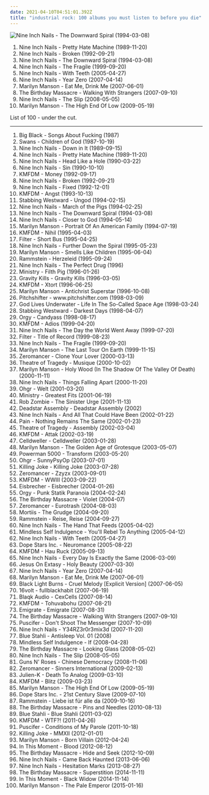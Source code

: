 ```yaml
---
date: 2021-04-10T04:51:01.392Z
title: "industrial rock: 100 albums you must listen to before you die"
---
```

![Nine Inch Nails - The Downward Spiral (1994-03-08)](http://coverartarchive.org/release/ab64976f-52a8-44e7-9aa3-d6703604bc2f/7159970718-500.jpg "Nine Inch Nails - The Downward Spiral (1994-03-08)")
<ol class="albums">
<li data-cover="https://img.discogs.com/bQaqm3T9SMQu4NkS3q7IhBOoY3Y=/fit-in/368x351/filters:strip_icc():format(jpeg):mode_rgb():quality(90)/discogs-images/R-2678560-1407808660-9954.jpeg.jpg" data-tags="industrial" role="button">Nine Inch Nails - Pretty Hate Machine (1989-11-20)</li>
<li data-cover="http://coverartarchive.org/release/db8289f4-3602-31f6-a59b-3f57a7393908/1154285194-500.jpg" data-tags="industrial, industrial rock" role="button">Nine Inch Nails - Broken (1992-09-21)</li>
<li data-cover="http://coverartarchive.org/release/ab64976f-52a8-44e7-9aa3-d6703604bc2f/7159970718-500.jpg" data-tags="industrial, industrial rock" role="button">Nine Inch Nails - The Downward Spiral (1994-03-08)</li>
<li data-cover="http://coverartarchive.org/release/e736471c-5ff3-40f2-b825-babd721701ac/15660207415-500.jpg" data-tags="industrial rock" role="button">Nine Inch Nails - The Fragile (1999-09-20)</li>
<li data-cover="https://img.discogs.com/2UzYQlYbLgX8hEbK9PI_dbBtgz4=/fit-in/600x515/filters:strip_icc():format(jpeg):mode_rgb():quality(90)/discogs-images/R-545285-1441756329-4856.jpeg.jpg" data-tags="industrial" role="button">Nine Inch Nails - With Teeth (2005-04-27)</li>
<li data-cover="http://coverartarchive.org/release/8067f190-dc3e-362a-8117-8a13df522b2c/3799987671-500.jpg" data-tags="industrial rock, industrial" role="button">Nine Inch Nails - Year Zero (2007-04-14)</li>
<li data-cover="https://img.discogs.com/W0CSa9C1T3w-Noz--iomfu9PawU=/fit-in/476x467/filters:strip_icc():format(jpeg):mode_rgb():quality(90)/discogs-images/R-4514401-1372412382-9887.jpeg.jpg" data-tags="industrial rock" role="button">Marilyn Manson - Eat Me, Drink Me (2007-06-01)</li>
<li data-cover="http://coverartarchive.org/release/0e51fc11-576b-3cfe-97fc-b006d9a90a2d/5307514978-500.jpg" data-tags="industrial, industrial rock, electronic" role="button">The Birthday Massacre - Walking With Strangers (2007-09-10)</li>
<li data-cover="https://img.discogs.com/e44-Cpih6j4SWQr6_lkbMYyEq58=/fit-in/300x300/filters:strip_icc():format(jpeg):mode_rgb():quality(90)/discogs-images/R-2913558-1507813314-3617.png.jpg" data-tags="industrial rock, industrial" role="button">Nine Inch Nails - The Slip (2008-05-05)</li>
<li data-cover="http://coverartarchive.org/release/a4659f71-2c62-4aa4-813a-b9e2924d8a50/2554039402-500.jpg" data-tags="industrial rock, alternative rock" role="button">Marilyn Manson - The High End Of Low (2009-05-19)</li>
</ol>
List of 100 - under the cut.
<!-- more -->

_________________

<ol class="albums">
<li data-cover="http://coverartarchive.org/release/843d0653-f15d-3d62-befc-ccc951e0db48/5857978636-500.jpg" data-tags="noise rock" role="button">
Big Black - Songs About Fucking (1987)
</li>
<li data-cover="http://coverartarchive.org/release/06bacf92-484b-3b01-aceb-2d3f255f0971/27317292861-500.jpg" data-tags="post-punk, industrial" role="button">
Swans - Children of God (1987-10-19)
</li>
<li data-cover="https://img.discogs.com/3VBq9ZgVdSI_QuufPlOB8TWoQ8k=/fit-in/591x593/filters:strip_icc():format(jpeg):mode_rgb():quality(90)/discogs-images/R-318243-1212712353.jpeg.jpg" data-tags="industrial rock" role="button">
Nine Inch Nails - Down in It (1989-09-15)
</li>
<li data-cover="https://img.discogs.com/bQaqm3T9SMQu4NkS3q7IhBOoY3Y=/fit-in/368x351/filters:strip_icc():format(jpeg):mode_rgb():quality(90)/discogs-images/R-2678560-1407808660-9954.jpeg.jpg" data-tags="industrial" role="button">
Nine Inch Nails - Pretty Hate Machine (1989-11-20)
</li>
<li data-cover="http://coverartarchive.org/release/8efff778-8da9-441c-b2a7-1374da31426b/10149276948-500.jpg" data-tags="industrial, industrial rock" role="button">
Nine Inch Nails - Head Like a Hole (1990-03-22)
</li>
<li data-cover="http://coverartarchive.org/release/d3cf8461-c80d-4172-9fb4-0da88ecea44e/10149325893-500.jpg" data-tags="industrial rock" role="button">
Nine Inch Nails - Sin (1990-10-10)
</li>
<li data-cover="https://img.discogs.com/tUrY2-P08qw8vuhbaIjfTLM-GCE=/fit-in/600x597/filters:strip_icc():format(jpeg):mode_rgb():quality(90)/discogs-images/R-553119-1445783166-4867.jpeg.jpg" data-tags="industrial rock" role="button">
KMFDM - Money (1992-09-17)
</li>
<li data-cover="http://coverartarchive.org/release/db8289f4-3602-31f6-a59b-3f57a7393908/1154285194-500.jpg" data-tags="industrial, industrial rock" role="button">
Nine Inch Nails - Broken (1992-09-21)
</li>
<li data-cover="http://coverartarchive.org/release/93653b91-eba8-32a0-850f-ee955c43f989/8276054766-500.jpg" data-tags="industrial" role="button">
Nine Inch Nails - Fixed (1992-12-01)
</li>
<li data-cover="http://coverartarchive.org/release/1087eb4d-48cb-4237-9a2c-9bd7b0aad857/20232316762-500.jpg" data-tags="industrial metal, industrial" role="button">
KMFDM - Angst (1993-10-13)
</li>
<li data-cover="http://coverartarchive.org/release/4eb24f59-28cd-4bf6-ae4e-f3fec7f2f310/8005993546-500.jpg" data-tags="industrial rock, industrial" role="button">
Stabbing Westward - Ungod (1994-02-15)
</li>
<li data-cover="https://via.placeholder.com/450" data-tags="industrial, 1994" role="button">
Nine Inch Nails - March of the Pigs (1994-02-25)
</li>
<li data-cover="http://coverartarchive.org/release/ab64976f-52a8-44e7-9aa3-d6703604bc2f/7159970718-500.jpg" data-tags="industrial, industrial rock" role="button">
Nine Inch Nails - The Downward Spiral (1994-03-08)
</li>
<li data-cover="http://coverartarchive.org/release/6f4e2d84-d4af-3930-adb8-ea906db4e0e0/10149859243-500.jpg" data-tags="industrial" role="button">
Nine Inch Nails - Closer to God (1994-05-14)
</li>
<li data-cover="http://coverartarchive.org/release/81fb8d37-226c-4126-b6b3-1f73b611dd72/11196962512-500.jpg" data-tags="industrial metal, alternative metal" role="button">
Marilyn Manson - Portrait Of An American Family (1994-07-19)
</li>
<li data-cover="https://img.discogs.com/OBBZWF2KC7E-M6Xy5f3ZJJnTIvU=/fit-in/600x600/filters:strip_icc():format(jpeg):mode_rgb():quality(90)/discogs-images/R-1456561-1221091527.jpeg.jpg" data-tags="industrial, industrial rock" role="button">
KMFDM - Nihil (1995-04-03)
</li>
<li data-cover="http://coverartarchive.org/release/515f4804-635d-40a4-8f88-0f73c4fca791/2833911546-500.jpg" data-tags="industrial, rock, industrial rock" role="button">
Filter - Short Bus (1995-04-25)
</li>
<li data-cover="https://img.discogs.com/dT23prXyJnG9NFzw5drDnHxkO7o=/fit-in/600x530/filters:strip_icc():format(jpeg):mode_rgb():quality(90)/discogs-images/R-2517479-1288432107.jpeg.jpg" data-tags="industrial" role="button">
Nine Inch Nails - Further Down the Spiral (1995-05-23)
</li>
<li data-cover="http://coverartarchive.org/release/caede476-52c5-45f8-923b-5991f20984af/5910861121-500.jpg" data-tags="industrial metal" role="button">
Marilyn Manson - Smells Like Children (1995-06-04)
</li>
<li data-cover="http://coverartarchive.org/release/b2349c8c-4986-4d4e-b2a0-285825f686c3/2192586485-500.jpg" data-tags="industrial metal" role="button">
Rammstein - Herzeleid (1995-09-24)
</li>
<li data-cover="http://coverartarchive.org/release/3f2839ae-170e-4351-9847-446ca5ce73d6/13453155769-500.jpg" data-tags="industrial" role="button">
Nine Inch Nails - The Perfect Drug (1996)
</li>
<li data-cover="https://img.discogs.com/etTq8ISwuGvt8WmT51mCCoLN__I=/fit-in/386x600/filters:strip_icc():format(jpeg):mode_rgb():quality(90)/discogs-images/R-4505386-1366799359-8515.jpeg.jpg" data-tags="industrial metal" role="button">
Ministry - Filth Pig (1996-01-26)
</li>
<li data-cover="https://img.discogs.com/R7t9qpHWYUg0-nxYGzO2APY2-VY=/fit-in/600x600/filters:strip_icc():format(jpeg):mode_rgb():quality(90)/discogs-images/R-143820-1462198306-3313.jpeg.jpg" data-tags="industrial rock" role="button">
Gravity Kills - Gravity Kills (1996-03-05)
</li>
<li data-cover="http://coverartarchive.org/release/bf5b8bd3-de6a-4262-80d7-5babc6e567ec/11163123796-500.jpg" data-tags="industrial" role="button">
KMFDM - Xtort (1996-06-25)
</li>
<li data-cover="http://coverartarchive.org/release/1050cbd4-0f9a-4c09-989e-1dfbd6c14127/14178519586-500.jpg" data-tags="industrial metal" role="button">
Marilyn Manson - Antichrist Superstar (1996-10-08)
</li>
<li data-cover="http://coverartarchive.org/release/c5a908ac-d628-4b53-83b9-c0f6a282d028/17537115760-500.jpg" data-tags="industrial, industrial rock, industrial metal" role="button">
Pitchshifter - www.pitchshifter.com (1998-03-09)
</li>
<li data-cover="http://coverartarchive.org/release/9a760d12-0bde-485a-b927-1c961ce1f737/24090557767-500.jpg" data-tags="90s, industrial rock" role="button">
God Lives Underwater - Life In The So-Called Space Age (1998-03-24)
</li>
<li data-cover="https://img.discogs.com/av87ubWpJAYSiWLFe06--27mNms=/fit-in/600x610/filters:strip_icc():format(jpeg):mode_rgb():quality(90)/discogs-images/R-928828-1483750079-3904.jpeg.jpg" data-tags="industrial, industrial rock" role="button">
Stabbing Westward - Darkest Days (1998-04-07)
</li>
<li data-cover="http://coverartarchive.org/release/ab30776c-8e8b-4554-858b-b0acd7cb74c1/27009518945-500.jpg" data-tags="industrial, industrial rock" role="button">
Orgy - Candyass (1998-08-17)
</li>
<li data-cover="http://coverartarchive.org/release/cd7a8945-f7d9-40c3-91a3-35e68f82af13/11162402002-500.jpg" data-tags="industrial, industrial rock" role="button">
KMFDM - Adios (1999-04-20)
</li>
<li data-cover="http://coverartarchive.org/release/da0ac25e-6e75-3e63-b8b4-e2ff206b60db/10150650258-500.jpg" data-tags="industrial, alternative" role="button">
Nine Inch Nails - The Day the World Went Away (1999-07-20)
</li>
<li data-cover="http://coverartarchive.org/release/977b1d11-0420-43cd-9e65-a42a1e381411/15657150236-500.jpg" data-tags="industrial, alternative rock, hard rock" role="button">
Filter - Title of Record (1999-08-23)
</li>
<li data-cover="http://coverartarchive.org/release/e736471c-5ff3-40f2-b825-babd721701ac/15660207415-500.jpg" data-tags="industrial rock" role="button">
Nine Inch Nails - The Fragile (1999-09-20)
</li>
<li data-cover="http://coverartarchive.org/release/647617b9-2792-34ed-8c1c-307dcc046fdf/24652265801-500.jpg" data-tags="industrial, live, industrial metal" role="button">
Marilyn Manson - The Last Tour On Earth (1999-11-15)
</li>
<li data-cover="http://coverartarchive.org/release/af482700-2875-4f53-a093-6b0d6e2fd81a/11998407874-500.jpg" data-tags="industrial, industrial rock" role="button">
Zeromancer - Clone Your Lover (2000-03-13)
</li>
<li data-cover="https://img.discogs.com/DFXZwcfJraF7v-cwcBZU2TqHsIY=/fit-in/600x600/filters:strip_icc():format(jpeg):mode_rgb():quality(90)/discogs-images/R-240284-1430129633-8202.jpeg.jpg" data-tags="industrial metal, industrial" role="button">
Theatre of Tragedy - Musique (2000-10-02)
</li>
<li data-cover="http://coverartarchive.org/release/96ad74f5-8a85-4566-9cac-99493d438176/2285895546-500.jpg" data-tags="industrial metal" role="button">
Marilyn Manson - Holy Wood (In The Shadow Of The Valley Of Death) (2000-11-11)
</li>
<li data-cover="https://via.placeholder.com/450" data-tags="industrial, industrial rock" role="button">
Nine Inch Nails - Things Falling Apart (2000-11-20)
</li>
<li data-cover="https://img.discogs.com/jPqhYX7_aJkfM5Y1UBLVthsiAaM=/fit-in/600x600/filters:strip_icc():format(jpeg):mode_rgb():quality(90)/discogs-images/R-106407-1461438721-2074.jpeg.jpg" data-tags="industrial" role="button">
Ohgr - Welt (2001-03-20)
</li>
<li data-cover="http://coverartarchive.org/release/357a8898-7083-42ea-829d-727267ad75ba/21104278563-500.jpg" data-tags="industrial metal" role="button">
Ministry - Greatest Fits (2001-06-19)
</li>
<li data-cover="http://coverartarchive.org/release/4186005e-7089-4102-9a2d-567efb7a6025/4629668919-500.jpg" data-tags="industrial metal" role="button">
Rob Zombie - The Sinister Urge (2001-11-13)
</li>
<li data-cover="http://coverartarchive.org/release/d8074dc5-64d2-42ed-9c38-42094aaddea5/8074640857-500.jpg" data-tags="industrial rock" role="button">
Deadstar Assembly - Deadstar Assembly (2002)
</li>
<li data-cover="http://coverartarchive.org/release/3d039a02-231c-3c6c-a9ac-f89e60bf0329/1154225975-500.jpg" data-tags="industrial" role="button">
Nine Inch Nails - And All That Could Have Been (2002-01-22)
</li>
<li data-cover="http://coverartarchive.org/release/f69b764c-3df8-4a32-9195-6868eb08b47a/5243122074-500.jpg" data-tags="industrial metal" role="button">
Pain - Nothing Remains The Same (2002-01-23)
</li>
<li data-cover="http://coverartarchive.org/release/8fdad867-5926-4aa1-9606-dd05c7ca388f/2854819852-500.jpg" data-tags="electronic, industrial metal" role="button">
Theatre of Tragedy - Assembly (2002-03-04)
</li>
<li data-cover="https://img.discogs.com/4bdQNt7raqifkmL9wZWnA-pFJ0g=/fit-in/350x350/filters:strip_icc():format(jpeg):mode_rgb():quality(90)/discogs-images/R-5443063-1393487197-6647.jpeg.jpg" data-tags="industrial" role="button">
KMFDM - Attak (2002-03-19)
</li>
<li data-cover="http://coverartarchive.org/release/ef4485c0-a652-4fd5-903f-b5ba6e299361/6596488540-500.jpg" data-tags="industrial, industrial metal" role="button">
Celldweller - Celldweller (2003-01-28)
</li>
<li data-cover="http://coverartarchive.org/release/5e22cde7-18cd-4114-90e6-234136f8bd71/5561315287-500.jpg" data-tags="industrial metal" role="button">
Marilyn Manson - The Golden Age of Grotesque (2003-05-07)
</li>
<li data-cover="http://coverartarchive.org/release/9eec5776-2554-4e95-952d-dd4b582e0cfa/6635258245-500.jpg" data-tags="hard rock, metal, nu metal" role="button">
Powerman 5000 - Transform (2003-05-20)
</li>
<li data-cover="http://coverartarchive.org/release/34de4124-76fd-4596-a891-82a9041612f9/6485727185-500.jpg" data-tags="radio radio radio" role="button">
Ohgr - SunnyPsyOp (2003-07-01)
</li>
<li data-cover="http://coverartarchive.org/release/85490289-4f77-44fe-b0c0-e69ba91069af/6485316914-500.jpg" data-tags="post-punk" role="button">
Killing Joke - Killing Joke (2003-07-28)
</li>
<li data-cover="https://img.discogs.com/b5XEw5-q8zZB_zqKfEs82XjqqXQ=/fit-in/300x300/filters:strip_icc():format(jpeg):mode_rgb():quality(90)/discogs-images/R-475514-1119116441.jpg.jpg" data-tags="industrial rock" role="button">
Zeromancer - Zzyzx (2003-09-01)
</li>
<li data-cover="http://coverartarchive.org/release/b0592edd-68a0-3f50-8900-3fd81d0a7155/4664750817-500.jpg" data-tags="industrial, industrial metal" role="button">
KMFDM - WWIII (2003-09-22)
</li>
<li data-cover="http://coverartarchive.org/release/a988c89f-dd48-331e-b945-68d31cac5733/12560262939-500.jpg" data-tags="industrial metal, neue deutsche haerte, industrial rock" role="button">
Eisbrecher - Eisbrecher (2004-01-26)
</li>
<li data-cover="http://coverartarchive.org/release/4f7e499c-f3fb-388e-bab2-c717355dcb33/27009614431-500.jpg" data-tags="industrial, industrial rock, synth-rock, orgy" role="button">
Orgy - Punk Statik Paranoia (2004-02-24)
</li>
<li data-cover="https://img.discogs.com/x04cOsOQGC3eOFn4KonrrZn7Vro=/fit-in/600x587/filters:strip_icc():format(jpeg):mode_rgb():quality(90)/discogs-images/R-496615-1569765754-6021.jpeg.jpg" data-tags="industrial" role="button">
The Birthday Massacre - Violet (2004-07)
</li>
<li data-cover="https://img.discogs.com/3nNi10FEq5Isod7Slvw7MumBu4M=/fit-in/600x600/filters:strip_icc():format(jpeg):mode_rgb():quality(90)/discogs-images/R-123215-1150505583.jpeg.jpg" data-tags="industrial rock, industrial, cyberpunk" role="button">
Zeromancer - Eurotrash (2004-08-03)
</li>
<li data-cover="http://coverartarchive.org/release/151e49a5-e0ce-414b-9572-89ccf2026a47/15368539382-500.jpg" data-tags="industrial, industrial rock" role="button">
Mortiis - The Grudge (2004-09-20)
</li>
<li data-cover="http://coverartarchive.org/release/2f55fcce-b536-3ec4-92f7-54f5f8fa1edf/21713078387-500.jpg" data-tags="industrial metal" role="button">
Rammstein - Reise, Reise (2004-09-27)
</li>
<li data-cover="https://via.placeholder.com/450" data-tags="industrial rock" role="button">
Nine Inch Nails - The Hand That Feeds (2005-04-02)
</li>
<li data-cover="https://img.discogs.com/A4qeBg-gGngFvTWl-nYwHrOYnj0=/fit-in/431x423/filters:strip_icc():format(jpeg):mode_rgb():quality(90)/discogs-images/R-1229722-1202268261.jpeg.jpg" data-tags="industrial, industrial jungle pussy punk" role="button">
Mindless Self Indulgence - You'll Rebel To Anything (2005-04-12)
</li>
<li data-cover="https://img.discogs.com/2UzYQlYbLgX8hEbK9PI_dbBtgz4=/fit-in/600x515/filters:strip_icc():format(jpeg):mode_rgb():quality(90)/discogs-images/R-545285-1441756329-4856.jpeg.jpg" data-tags="industrial" role="button">
Nine Inch Nails - With Teeth (2005-04-27)
</li>
<li data-cover="https://img.discogs.com/rZR1gJ6bW3QUVPXILWNN7u1vWfc=/fit-in/371x500/filters:strip_icc():format(jpeg):mode_rgb():quality(90)/discogs-images/R-738875-1153754748.jpeg.jpg" data-tags="cyberpunk" role="button">
Dope Stars Inc. - Neuromance (2005-08-22)
</li>
<li data-cover="https://img.discogs.com/_rhWtCaaRWl4b45YL1jr9oAQt_k=/fit-in/600x600/filters:strip_icc():format(jpeg):mode_rgb():quality(90)/discogs-images/R-15806625-1598148122-3966.jpeg.jpg" data-tags="industrial, industrial rock" role="button">
KMFDM - Hau Ruck (2005-09-13)
</li>
<li data-cover="http://coverartarchive.org/release/9140307c-3fd4-4aef-9cc4-1a70608ab086/2547081348-500.jpg" data-tags="industrial, industrial rock" role="button">
Nine Inch Nails - Every Day Is Exactly the Same (2006-03-09)
</li>
<li data-cover="https://img.discogs.com/rIVAsTPF_RZxs9GCKYVjvWtjKkw=/fit-in/600x600/filters:strip_icc():format(jpeg):mode_rgb():quality(90)/discogs-images/R-958210-1177507241.jpeg.jpg" data-tags="industrial, industrial rock, industrial metal" role="button">
Jesus On Extasy - Holy Beauty (2007-03-30)
</li>
<li data-cover="http://coverartarchive.org/release/8067f190-dc3e-362a-8117-8a13df522b2c/3799987671-500.jpg" data-tags="industrial rock, industrial" role="button">
Nine Inch Nails - Year Zero (2007-04-14)
</li>
<li data-cover="https://img.discogs.com/W0CSa9C1T3w-Noz--iomfu9PawU=/fit-in/476x467/filters:strip_icc():format(jpeg):mode_rgb():quality(90)/discogs-images/R-4514401-1372412382-9887.jpeg.jpg" data-tags="industrial rock" role="button">
Marilyn Manson - Eat Me, Drink Me (2007-06-01)
</li>
<li data-cover="http://coverartarchive.org/release/a7dd6ae5-77ed-45ff-a31a-4ff58a019d23/17553108814-500.jpg" data-tags="alternative, alternative rock, industrial rock, gothic metal, industrial metal, faves, to check out later, black light burns, borland, albums to checkout, favorite album of 2007" role="button">
Black Light Burns - Cruel Melody [Explicit Version] (2007-06-05)
</li>
<li data-cover="http://coverartarchive.org/release/c7221485-65f6-433c-ad3d-0b4a021d1357/26444824783-500.jpg" data-tags="industrial rock" role="button">
16volt - fullblackhabit (2007-06-19)
</li>
<li data-cover="http://coverartarchive.org/release/8cb54f27-51f3-4185-9772-e4dcf84cbe30/13038051479-500.jpg" data-tags="electronica, synthpop" role="button">
Blaqk Audio - CexCells (2007-08-14)
</li>
<li data-cover="http://coverartarchive.org/release/6d64a573-4ecd-474e-9bb4-f50a10709348/5390705085-500.jpg" data-tags="industrial, industrial rock, electro" role="button">
KMFDM - Tohuvabohu (2007-08-21)
</li>
<li data-cover="https://img.discogs.com/zR3EiZXGdTOznpgR1E3Nnz2YoLA=/fit-in/600x602/filters:strip_icc():format(jpeg):mode_rgb():quality(90)/discogs-images/R-1019791-1585934364-4778.jpeg.jpg" data-tags="industrial metal" role="button">
Emigrate - Emigrate (2007-08-31)
</li>
<li data-cover="http://coverartarchive.org/release/0e51fc11-576b-3cfe-97fc-b006d9a90a2d/5307514978-500.jpg" data-tags="industrial, industrial rock, electronic" role="button">
The Birthday Massacre - Walking With Strangers (2007-09-10)
</li>
<li data-cover="http://coverartarchive.org/release/1ffca1f5-0767-4f13-aa2d-a427edc33ab7/6282048450-500.jpg" data-tags="rock, alternative rock, progressive rock, maynard james keenan, maynard" role="button">
Puscifer - Don't Shoot The Messenger (2007-10-09)
</li>
<li data-cover="http://coverartarchive.org/release/61638deb-6bce-3795-a26c-ac2a92b7e66c/3799679959-500.jpg" data-tags="industrial rock, electronic, industrial, remix" role="button">
Nine Inch Nails - Y34RZ3r0r3mix3d (2007-11-20)
</li>
<li data-cover="http://coverartarchive.org/release/95582db6-a82d-48e2-9e2a-5c7e4753e6ec/5956871605-500.jpg" data-tags="industrial, electronic" role="button">
Blue Stahli - Antisleep Vol. 01 (2008)
</li>
<li data-cover="http://coverartarchive.org/release/81986e63-5d57-4a14-aad6-94862bce7d3a/16113305025-500.jpg" data-tags="industrial jungle pussy punk" role="button">
Mindless Self Indulgence - If (2008-04-28)
</li>
<li data-cover="http://coverartarchive.org/release/ccc11250-3f2a-4c76-a71a-022874b95074/5303165909-500.jpg" data-tags="industrial rock" role="button">
The Birthday Massacre - Looking Glass (2008-05-02)
</li>
<li data-cover="https://img.discogs.com/e44-Cpih6j4SWQr6_lkbMYyEq58=/fit-in/300x300/filters:strip_icc():format(jpeg):mode_rgb():quality(90)/discogs-images/R-2913558-1507813314-3617.png.jpg" data-tags="industrial rock, industrial" role="button">
Nine Inch Nails - The Slip (2008-05-05)
</li>
<li data-cover="http://coverartarchive.org/release/1547e7ce-387d-4434-982c-1e17f610b187/3270267783-500.jpg" data-tags="hard rock" role="button">
Guns N' Roses - Chinese Democracy (2008-11-06)
</li>
<li data-cover="http://coverartarchive.org/release/67a7c492-d52b-4447-b235-0b8ab987ed1c/6281751094-500.jpg" data-tags="industrial rock, industrial" role="button">
Zeromancer - Sinners International (2009-02-13)
</li>
<li data-cover="http://coverartarchive.org/release/819463bf-de1b-3a1e-bd91-de3c8e80c5bd/19770548388-500.jpg" data-tags="industrial rock" role="button">
Julien-K - Death To Analog (2009-03-10)
</li>
<li data-cover="http://coverartarchive.org/release/977d20ca-a22f-497a-b868-cfbecb6b7f91/11163066860-500.jpg" data-tags="industrial rock" role="button">
KMFDM - Blitz (2009-03-23)
</li>
<li data-cover="http://coverartarchive.org/release/a4659f71-2c62-4aa4-813a-b9e2924d8a50/2554039402-500.jpg" data-tags="industrial rock, alternative rock" role="button">
Marilyn Manson - The High End Of Low (2009-05-19)
</li>
<li data-cover="https://img.discogs.com/K9vvevOb3eEk8Uk1lUFU4K4jOR0=/fit-in/600x601/filters:strip_icc():format(jpeg):mode_rgb():quality(90)/discogs-images/R-1799688-1244129233.jpeg.jpg" data-tags="industrial rock, cyber metal" role="button">
Dope Stars Inc. - 21st Century Slave (2009-07-10)
</li>
<li data-cover="https://img.discogs.com/2juM1ZsU32l-m5L9XaWDg514H5E=/fit-in/500x500/filters:strip_icc():format(jpeg):mode_rgb():quality(90)/discogs-images/R-2048249-1264011671.jpeg.jpg" data-tags="industrial metal" role="button">
Rammstein - Liebe ist für alle da (2009-10-16)
</li>
<li data-cover="http://coverartarchive.org/release/78bdcb53-b585-4f00-96e0-5f9173c51e1a/2618566400-500.jpg" data-tags="industrial, electronic, alternative rock, female vocalists, synth-rock" role="button">
The Birthday Massacre - Pins and Needles (2010-08-13)
</li>
<li data-cover="http://coverartarchive.org/release/93b9d79e-7422-4c97-81ab-fea8ed068973/10666955584-500.jpg" data-tags="industrial, electronic" role="button">
Blue Stahli - Blue Stahli (2011-03-02)
</li>
<li data-cover="https://img.discogs.com/nT3dD4ZMRnar2phcGTdCRAD3zME=/fit-in/350x350/filters:strip_icc():format(jpeg):mode_rgb():quality(90)/discogs-images/R-5443166-1393490645-4917.jpeg.jpg" data-tags="industrial rock" role="button">
KMFDM - WTF?! (2011-04-26)
</li>
<li data-cover="http://coverartarchive.org/release/e3d38348-6cec-47da-92ad-49969812116b/28429823396-500.jpg" data-tags="alternative rock, experimental" role="button">
Puscifer - Conditions of My Parole (2011-10-18)
</li>
<li data-cover="http://coverartarchive.org/release/b2c73acc-730a-4a41-9b9d-ed37021b82d2/6478274400-500.jpg" data-tags="industrial rock" role="button">
Killing Joke - MMXII (2012-01-01)
</li>
<li data-cover="https://img.discogs.com/ZIr-HPpfwmrAuKzHKqbiIt_EY6A=/fit-in/600x538/filters:strip_icc():format(jpeg):mode_rgb():quality(90)/discogs-images/R-3682585-1340200709-3247.jpeg.jpg" data-tags="industrial rock" role="button">
Marilyn Manson - Born Villain (2012-04-24)
</li>
<li data-cover="http://coverartarchive.org/release/31320c1d-6a86-478d-9a2a-8712a611cdb3/7368420695-500.jpg" data-tags="metalcore, alternative metal, metal, industrial metal, nu metal" role="button">
In This Moment - Blood (2012-08-12)
</li>
<li data-cover="http://coverartarchive.org/release/5b23fdaf-d3b6-4550-b9e9-a615d0a96698/5769746782-500.jpg" data-tags="synth-rock" role="button">
The Birthday Massacre - Hide and Seek (2012-10-09)
</li>
<li data-cover="http://coverartarchive.org/release/41462c1c-e976-4ea7-b245-18092f023115/4299893287-500.jpg" data-tags="industrial rock" role="button">
Nine Inch Nails - Came Back Haunted (2013-06-06)
</li>
<li data-cover="http://coverartarchive.org/release/001e6c1b-c0ba-4455-b784-2a9ee9ae91e7/6355720082-500.jpg" data-tags="industrial, industrial rock, electronic" role="button">
Nine Inch Nails - Hesitation Marks (2013-08-27)
</li>
<li data-cover="http://coverartarchive.org/release/e3ba1c3c-1319-44f7-a812-dbc9042eea01/8795270288-500.jpg" data-tags="industrial rock, synth rock" role="button">
The Birthday Massacre - Superstition (2014-11-11)
</li>
<li data-cover="http://coverartarchive.org/release/99150cc0-fb4f-45c5-a038-df3856492cb9/8643062435-500.jpg" data-tags="alternative metal" role="button">
In This Moment - Black Widow (2014-11-14)
</li>
<li data-cover="http://coverartarchive.org/release/2fe0a7ce-6876-44a6-b966-6f5fe466473b/9837934274-500.jpg" data-tags="alternative rock, hard rock, rock, blues rock" role="button">
Marilyn Manson - The Pale Emperor (2015-01-16)
</li>
</ol>
